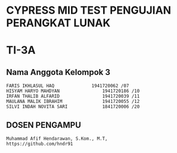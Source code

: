 # CYPRESS MID TEST PENGUJIAN PERANGKAT LUNAK

# TI-3A

## Nama Anggota Kelompok 3

```
FARIS IKHLASUL HAQ		        1941720062 /07
HISYAM HARYO MAHDYAN		        1941720186 /10
IRFAN THALIB ALFARID		        1941720039 /11
MAULANA MALIK IBRAHIM		        1941720055 /12
SILVI INDAH NOVITA SARI		        1841720006 /20
```

## DOSEN PENGAMPU
```
Muhammad Afif Hendarawan, S.Kom., M.T,
https://github.com/hndr91
```
